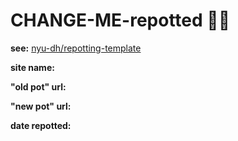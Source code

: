 # CHANGE-ME-repotted 🌱🍯

**see:** [nyu-dh/repotting-template](https://github.com/nyu-dh/repotting-template/)

**site name:**

**"old pot" url:**

**"new pot" url:**

**date repotted:**
